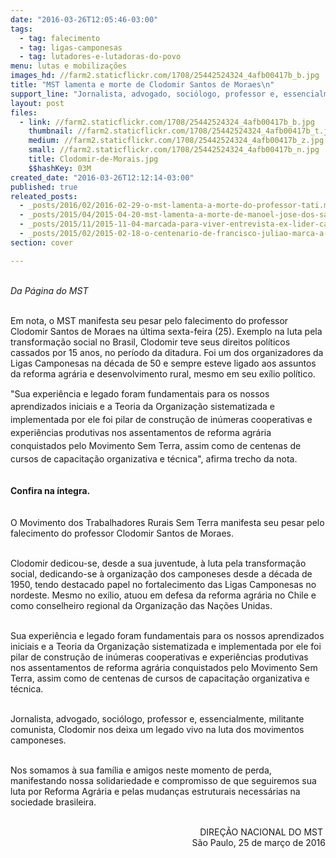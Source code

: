 ```yaml
---
date: "2016-03-26T12:05:46-03:00"
tags:
  - tag: falecimento
  - tag: ligas-camponesas
  - tag: lutadores-e-lutadoras-do-povo
menu: lutas e mobilizações
images_hd: //farm2.staticflickr.com/1708/25442524324_4afb00417b_b.jpg
title: "MST lamenta e morte de Clodomir Santos de Moraes\n"
support_line: "Jornalista, advogado, sociólogo, professor e, essencialmente, militante comunista, Clodomir nos deixa um legado vivo na luta dos movimentos camponeses. "
layout: post
files:
  - link: //farm2.staticflickr.com/1708/25442524324_4afb00417b_b.jpg
    thumbnail: //farm2.staticflickr.com/1708/25442524324_4afb00417b_t.jpg
    medium: //farm2.staticflickr.com/1708/25442524324_4afb00417b_z.jpg
    small: //farm2.staticflickr.com/1708/25442524324_4afb00417b_n.jpg
    title: Clodomir-de-Morais.jpg
    $$hashKey: 03M
created_date: "2016-03-26T12:12:14-03:00"
published: true
releated_posts:
  - _posts/2016/02/2016-02-29-o-mst-lamenta-a-morte-do-professor-tati.md
  - _posts/2015/04/2015-04-20-mst-lamenta-a-morte-de-manoel-jose-dos-santos.md
  - _posts/2015/11/2015-11-04-marcada-para-viver-entrevista-ex-lider-camponesa-elizabeth-teixeira.md
  - _posts/2015/02/2015-02-18-o-centenario-de-francisco-juliao-marca-a-vida-de-um-eterno-lutador-da-reforma-agraria.md
section: cover

---
```

<p><br />
<em>Da P&aacute;gina do MST&nbsp;</em></p>

<p><br />
Em nota, o MST manifesta seu pesar pelo falecimento do professor Clodomir Santos de Moraes na &uacute;ltima sexta-feira (25). Exemplo na luta pela transforma&ccedil;&atilde;o social no Brasil, Clodomir teve seus direitos pol&iacute;ticos cassados por 15 anos, no per&iacute;odo da ditadura. Foi um dos organizadores da Ligas Camponesas na d&eacute;cada de 50 e sempre esteve ligado aos assuntos da reforma agr&aacute;ria e desenvolvimento rural, mesmo em seu ex&iacute;lio pol&iacute;tico.&nbsp;</p>

<p><span style="line-height: 20.8px;">&quot;Sua experi&ecirc;ncia e legado foram fundamentais para os nossos aprendizados iniciais e a Teoria da Organiza&ccedil;&atilde;o sistematizada e implementada por ele foi pilar de constru&ccedil;&atilde;o de in&uacute;meras cooperativas e experi&ecirc;ncias produtivas nos assentamentos de reforma agr&aacute;ria conquistados pelo Movimento Sem Terra, assim como de centenas de cursos de capacita&ccedil;&atilde;o organizativa e t&eacute;cnica&quot;, afirma trecho da nota.</span></p>

<p><br />
<strong><span style="line-height: 20.8px;">Confira na &iacute;ntegra.&nbsp;</span></strong></p>

<p><br />
O Movimento dos Trabalhadores Rurais Sem Terra manifesta seu pesar pelo falecimento do professor Clodomir Santos de Moraes.</p>

<p><br />
Clodomir dedicou-se, desde a sua juventude, &agrave; luta pela transforma&ccedil;&atilde;o social, dedicando-se &agrave; organiza&ccedil;&atilde;o dos camponeses desde a d&eacute;cada de 1950, tendo destacado papel no fortalecimento das Ligas Camponesas no nordeste. Mesmo no ex&iacute;lio, atuou em defesa da reforma agr&aacute;ria no Chile e como conselheiro regional da Organiza&ccedil;&atilde;o das Na&ccedil;&otilde;es Unidas.</p>

<p><br />
Sua experi&ecirc;ncia e legado foram fundamentais para os nossos aprendizados iniciais e a Teoria da Organiza&ccedil;&atilde;o sistematizada e implementada por ele foi pilar de constru&ccedil;&atilde;o de in&uacute;meras cooperativas e experi&ecirc;ncias produtivas nos assentamentos de reforma agr&aacute;ria conquistados pelo Movimento Sem Terra, assim como de centenas de cursos de capacita&ccedil;&atilde;o organizativa e t&eacute;cnica.</p>

<p><br />
Jornalista, advogado, soci&oacute;logo, professor e, essencialmente, militante comunista, Clodomir nos deixa um legado vivo na luta dos movimentos camponeses.</p>

<p><br />
Nos somamos &agrave; sua fam&iacute;lia e amigos neste momento de perda, manifestando nossa solidariedade e compromisso de que seguiremos sua luta por Reforma Agr&aacute;ria e pelas mudan&ccedil;as estruturais necess&aacute;rias na sociedade brasileira.</p>

<p style="text-align: right;"><br />
DIRE&Ccedil;&Atilde;O NACIONAL DO MST&nbsp;<br />
S&atilde;o Paulo, 25 de mar&ccedil;o de 2016</p>
